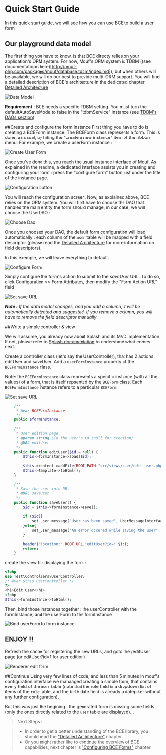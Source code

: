 Quick Start Guide
==
In this quick start guide, we will see how you can use BCE to build a user form

Our playground data model
--
The first thing you have to know, is that BCE directy relies on your application's ORM system. For now, Mouf's ORM system is TDBM ((see documentatiopn here)[http://mouf-php.com/packages/mouf/database.tdbm/index.md]), but when others will be available, we will do our best to provide multi-ORM support. You will find a detailed description of BCE's architecture in the dedicated chapter [Detailed Architecture](detailed-architecture.html)

![Data Model](images/data-model.png "playground data model")

**Requirement** : BCE needs a specific TDBM setting. You must turn the defaultAutoSaveMode to false in the "tdbmService" instance (see [TDBM's DAOs section](http://mouf-php.com/packages/mouf/database.tdbm/doc/generating_daos.md))

##Create and configure the form instance
First thing you have to do is creating a BCEForm instance. The BCEForm class represents a form. This is done, as usual, by hiting the "create a new instance" item of the ribbon menu. For example, we create a userForm instance :

![Create User Form](images/create-user.png)

Once you've done this, you reach the usual instance interface of Mouf. As explained in the readme, a dedicated interface 
assists you in creating and configuring your form : press the "configure form" button just under the title of the 
instance page.

![Configuration button](images/configureFormButton.png)

You will reach the configuration screen.
Now, as explained above, BCE relies on the ORM system. You will first have to choose the DAO that handles the main entity the form should manage, in our case, we will choose the UserDAO :

![Choose Dao](images/choose-dao.png)

Once you choosed your DAO, the default form configuration will load automatically : each column of the `user` table will be mapped with a field descriptor (please read the  [Detailed Architecture](detailed-architecture.html) for more information on field descriptors).

In this exemple, we will leave everything to default.

![Configure Form](images/configure-form.png)

Simply configure the form's action to submit to the *saveUser* URL. To do so, click Configuration >> Form Attributes, then modify the "Form Action URL" field

![Set save URL](images/set-save-url.png)

_**Note :** If the data model changes, and you add a column, it will be automatically detected and suggested. If you remove a column, you will have to remove the field descriptor manually_

##Write a simple controller & view

We will assume, you already now about Splash and its MVC implementation. If not, please refer to [Splash documentation](http://mouf-php.com/packages/mouf/mvc.splash/index.md) to understand what comes next.

Create a controller class (let's say the UserController), that has 2 actions: editUser and saveUser. Add a `userFormInstance` property of the `BCEFormInstance` class.

Note: the `BCEFormInstance` class represents a specific instance (with all the values) of a form, that is itself repsented by the `BCEForm` class.
Each `BCEFormInstance` instance refers to a particular `BCEForm`.

![Set save URL](images/bind.png)


```php
    /**
     * @var BCEFormInstance
	 */
	public $formInstance;
	
	/**
	 * User edition page.
	 * @param string $id the user's id (null for creation)
	 * @URL editUser
	 */
	public function editUser($id = null) {
		$this->formInstance->load($id);
		
		$this->content->addFile(ROOT_PATH."src/views/user/edit-user.php", $this);
		$this->template->toHtml();
	}
	
	/**
	 * Save the user into DB.
	 * @URL saveUser
	 */
	public function saveUser() {
		$id = $this->formInstance->save();

		if ($id){
			set_user_message("User has been saved", UserMessageInterface::SUCCESS);
		}else{
			set_user_message("An error occured while saving the user", UserMessageInterface::ERROR);
		}
        
    	header("location:".ROOT_URL."editUser?id=".$id);
		return;
	}
```

create the view for displaying the form :
```php
<?php
use Test\Controllers\UserController;
/* @var $this UserController */
?>
<h1>Edit User</h1>
<?php 
$this->formInstance->toHtml();
```

Then, bind those instances together : the userController with the formInstance, and the userForm to the formInstance

![Bind userForm to form instance](images/bind-form-instance.png)

## ENJOY !!
Refresh the cache for registering the new URLs, and goto the /editUser page (or editUser?id=1 for user edition)

![Renderer edit form](images/edit-form.png)

##Continue
Using very few lines of code, and less than 5 minutes in mouf's configuration interface we manaaged creating a simple form, that contains every field of the `user` table (note that the role field is a dropdown list of items of the `role` table, and the birth date field is already a datepiker without any further configuration).

But this was just the begining : the generated form is missing some fields (only the ones directly related to the `user` table are displayed)...

> Next Steps : 

> * In order to get a better understanding of the BCE library, you should read the ["Detailed Architecture"](detailed-architecture.md) chapter.
> * Or you might rather like to continue the overview of BCE capabilities, next chapter is ["Configuring BCE Forms"](configure-bce-forms.md) chapter.
